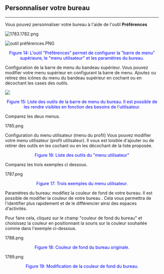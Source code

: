 ## Personnaliser votre bureau

---

Vous pouvez personnaliser votre bureau à l'aide de l'outil **Préférences**

![1783.1782.png](http://www.claroline.net/uploads/custom/images/1782.png)

![outil préférences.PNG](http://www.claroline.net/uploads/custom/images/outil_preferences.png)

<p style="text-align: center; color: blue">Figure 14: L'outil "Préférences" permet de configurer la "barre de menu" supérieure, le "menu utilisateur" et les paramètres du bureau.</p>

Configuration de la barre de menu du bandeau supérieur.
Vous pouvez modifier votre menu supérieur en configurant la barre de menu. Ajoutez ou retirez des icônes du menu du bandeau supérieur en cochant ou en décochant les cases des outils.

![](http://www.claroline.net/uploads/custom/images/1784.png)

<p style="text-align: center; color: blue">Figure 15: Liste des outils de la barre de menu du bureau. Il est possible de les rendre visibles en fonction des besoins de l'utilisateur.</p>

Comparez les deux menus.

1785.png

Configuration du menu utilisateur (menu du profil)
Vous pouvez modifier votre menu utilisateur (profil utilisateur). Il vous est loisible d'ajouter ou de retirer des outils en les cochant ou en les décochant de la liste proposée.

<p style="text-align: center; color: blue">Figure 16: Liste des outils du "menu utilisateur"</p>

Comparez les trois exemples ci dessous.

1787.png
<p style="text-align: center; color: blue">Figure 17: Trois exemples du menu utilisateur.</p>

Paramètres du bureau: modifiez la couleur de fond de votre bureau.
Il est possible de modifier la couleur de votre bureau . Cela vous permettra de l'identifier plus rapidement et de le différencier ainsi des espaces d'activités.

Pour faire cela, cliquez sur le champ "couleur de fond du bureau" et choisissez la couleur en positionnant la souris sur la couleur souhaitée comme dans l'exemple ci-dessous.

1788.png
<p style="text-align: center; color: blue">Figure 18: Couleur de fond du bureau originale.</p>
1789.png
<p style="text-align: center; color: blue">Figure 19: Modification de la couleur de fond du bureau.</p>


